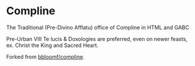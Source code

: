 Compline
========

The Traditional (Pre-Divino Afflatu) office of Compline in HTML and GABC

Pre-Urban VIII Te lucis & Doxologies are preferred, even on newer feasts, ex. Christ the King and Sacred Heart.

Forked from [bbloomf/compline](https://github.com/bbloomf/compline).